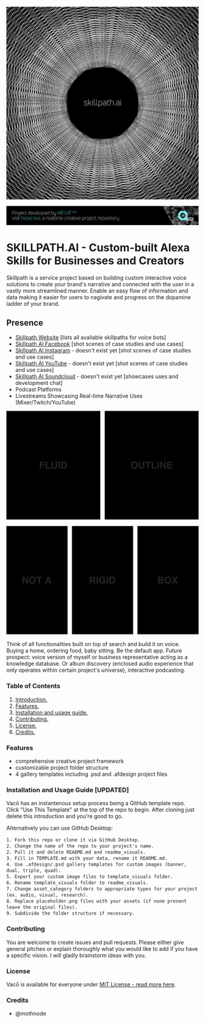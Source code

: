 ![Project Banner](HELVE-SKILLPATH-AI.png)

[![BANNERTAG](/assets/readme_visuals/helve-banner.png)](http://helve.live)

<a name="intro"></a> 
# SKILLPATH.AI - Custom-built Alexa Skills for Businesses and Creators
Skillpath is a service project based on building custom interactive voice solutions to create your brand's narrative and connected with the user in a vastly more streamlined manner. Enable an easy flow of information and data making it easier for users to nagivate and progress on the dopamine ladder of your brand.

## Presence

- [Skillpath Website](www.skillpath.ai) [lists all available skillpaths for voice bots]
- [Skillpath AI Facebook](https://www.facebook.com/skillpathai/) [shot scenes of case studies and use cases]
- [Skillpath AI Instagram](https://www.facebook.com/skillpathai/) - doesn't exist yet [shot scenes of case studies and use cases]
- [Skillpath AI YouTube](https://www.facebook.com/skillpathai/) - doesn't exist yet [shot scenes of case studies and use cases]
- [Skillpath AI Soundcloud](https://www.facebook.com/skillpathai/) - doesn't exist yet [showcases uses and development chat]
- Podcast Platforms
- Livestreams Showcasing Real-time Narrative Uses (Mixer/Twitch/YouTube)

![GALLERY DUAL](/assets/readme_visuals/vaco-dual-gallery.png)

![GALLERY TRIPLE](/assets/readme_visuals/vaco-triple-gallery.png)

Think of all functionalities built on top of search and build it on voice. Buying a home, ordering food, baby sitting. Be the default app. Future prospect: voice version of myself or business representative acting as a knowledge database. Or album discovery (enclosed audio experience that only operates within certain project's universe), interactive podcasting.

<a name="features"></a>
### Table of Contents
1. [Introduction.](#intro)
2. [Features.](#features)
3. [Installation and usage guide.](#install)
4. [Contributing.](#contribute)
5. [License.](#license)
6. [Credits.](#credits)

### Features
+ comprehensive creative project framework
+ customizable project folder structure 
+ 4 gallery templates including .psd and .afdesign project files

<a name="install"></a>
### Installation and Usage Guide [UPDATED]
Vacō has an instantenous setup process being a GitHub template repo. Click "Use This Template" at the top of the repo to begin.  After cloning just delete this introduction and you're good to go. 

Alternatively you can use GitHub Desktop: 
```
1. Fork this repo or clone it via GitHub Desktop.
2. Change the name of the repo to your project's name.
2. Pull it and delete README.md and readme_visuals.
3. Fill in TEMPLATE.md with your data, rename it README.md. 
4. Use .afdesign/.psd gallery templates for custom images (banner, dual, triple, quad).
5. Export your custom image files to template_visuals folder.
6. Rename template_visuals folder to readme_visuals.
7. Change asset_category folders to appropriate types for your project (ex. audio, visual, research).
8. Replace placeholder.png files with your assets (if none present leave the original files).
9. Subdivide the folder structure if necessary.
```
<a name="contribute"></a>
### Contributing
You are welcome to create issues and pull requests. Please either give general pitches or explain thoroughly what you would like to add if you have a specific vision. I will gladly brainstorm ideas with you.

<a name="license"></a>
### License
Vacō is available for everyone under [MIT License - read more here](https://github.com/mothnode/vaco/blob/master/LICENSE.md).

<a name="credits"></a>
### Credits
+ @mothnode
